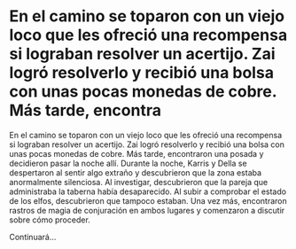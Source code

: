 # En el camino se toparon con un viejo loco que les ofreció una recompensa si lograban resolver un acertijo. Zai logró resolverlo y recibió una bolsa con unas pocas monedas de cobre. Más tarde, encontra

En el camino se toparon con un viejo loco que les ofreció una recompensa si lograban resolver un acertijo. Zai logró resolverlo y recibió una bolsa con unas pocas monedas de cobre. Más tarde, encontraron una posada y decidieron pasar la noche allí. Durante la noche, Karris y Della se despertaron al sentir algo extraño y descubrieron que la zona estaba anormalmente silenciosa. Al investigar, descubrieron que la pareja que administraba la taberna había desaparecido. Al subir a comprobar el estado de los elfos, descubrieron que tampoco estaban. Una vez más, encontraron rastros de magia de conjuración en ambos lugares y comenzaron a discutir sobre cómo proceder.

Continuará...

